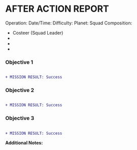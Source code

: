 # AFTER ACTION REPORT

Operation: 
Date/Time: 
Difficulty: 
Planet:
Squad Composition:
- Costeer (Squad Leader)
- 
- 
- 
### Objective 1 
```diff

+ MISSION RESULT: Success
```

### Objective 2
```diff

+ MISSION RESULT: Success
```


### Objective 3
```diff

+ MISSION RESULT: Success
```

**Additional Notes:** 